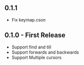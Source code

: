 ## 0.1.1
* Fix keymap.cson

## 0.1.0 - First Release
* Support find and till
* Support forwards and backwards
* Support Multiple cursors
